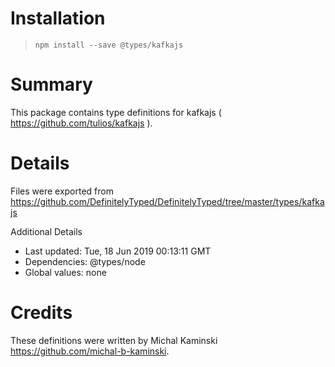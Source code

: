 # Installation
> `npm install --save @types/kafkajs`

# Summary
This package contains type definitions for kafkajs ( https://github.com/tulios/kafkajs ).

# Details
Files were exported from https://github.com/DefinitelyTyped/DefinitelyTyped/tree/master/types/kafkajs

Additional Details
 * Last updated: Tue, 18 Jun 2019 00:13:11 GMT
 * Dependencies: @types/node
 * Global values: none

# Credits
These definitions were written by Michal Kaminski <https://github.com/michal-b-kaminski>.
